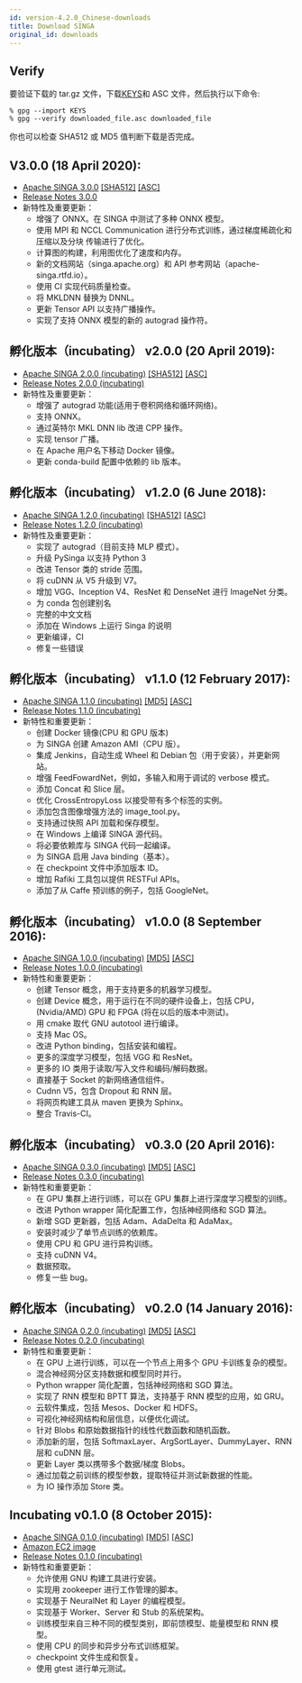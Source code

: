 ```yaml
---
id: version-4.2.0_Chinese-downloads
title: Download SINGA
original_id: downloads
---
```


<!--- Licensed to the Apache Software Foundation (ASF) under one or more contributor license agreements.  See the NOTICE file distributed with this work for additional information regarding copyright ownership.  The ASF licenses this file to you under the Apache License, Version 2.0 (the "License"); you may not use this file except in compliance with the License.  You may obtain a copy of the License at http://www.apache.org/licenses/LICENSE-2.0 Unless required by applicable law or agreed to in writing, software distributed under the License is distributed on an "AS IS" BASIS, WITHOUT WARRANTIES OR CONDITIONS OF ANY KIND, either express or implied.  See the License for the specific language governing permissions and limitations under the License.  -->

## Verify

要验证下载的 tar.gz 文件，下载[KEYS](https://www.apache.org/dist/singa/KEYS)和
ASC 文件，然后执行以下命令:

```shell
% gpg --import KEYS
% gpg --verify downloaded_file.asc downloaded_file
```

你也可以检查 SHA512 或 MD5 值判断下载是否完成。

## V3.0.0 (18 April 2020):

- [Apache SINGA 3.0.0](http://www.apache.org/dyn/closer.cgi/singa/3.0.0/apache-singa-3.0.0.tar.gz)
  [\[SHA512\]](https://www.apache.org/dist/singa/3.0.0/apache-singa-3.0.0.tar.gz.sha512)
  [\[ASC\]](https://www.apache.org/dist/singa/3.0.0/apache-singa-3.0.0.tar.gz.asc)
- [Release Notes 3.0.0](releases/RELEASE_NOTES_3.0.0)
- 新特性及重要更新：
  - 增强了 ONNX。在 SINGA 中测试了多种 ONNX 模型。
  - 使用 MPI 和 NCCL Communication 进行分布式训练，通过梯度稀疏化和压缩以及分块
    传输进行了优化。
  - 计算图的构建，利用图优化了速度和内存。
  - 新的文档网站（singa.apache.org）和 API 参考网站（apache-singa.rtfd.io）。
  - 使用 CI 实现代码质量检查。
  - 将 MKLDNN 替换为 DNNL。
  - 更新 Tensor API 以支持广播操作。
  - 实现了支持 ONNX 模型的新的 autograd 操作符。

## 孵化版本（incubating） v2.0.0 (20 April 2019):

- [Apache SINGA 2.0.0 (incubating)](http://www.apache.org/dyn/closer.cgi/incubator/singa/2.0.0/apache-singa-incubating-2.0.0.tar.gz)
  [\[SHA512\]](https://www.apache.org/dist/incubator/singa/2.0.0/apache-singa-incubating-2.0.0.tar.gz.sha512)
  [\[ASC\]](https://www.apache.org/dist/incubator/singa/2.0.0/apache-singa-incubating-2.0.0.tar.gz.asc)
- [Release Notes 2.0.0 (incubating)](releases/RELEASE_NOTES_2.0.0.html)
- 新特性及重要更新：
  - 增强了 autograd 功能(适用于卷积网络和循环网络)。
  - 支持 ONNX。
  - 通过英特尔 MKL DNN lib 改进 CPP 操作。
  - 实现 tensor 广播。
  - 在 Apache 用户名下移动 Docker 镜像。
  - 更新 conda-build 配置中依赖的 lib 版本。

## 孵化版本（incubating） v1.2.0 (6 June 2018):

- [Apache SINGA 1.2.0 (incubating)](https://archive.apache.org/dist/incubator/singa/1.2.0/apache-singa-incubating-1.2.0.tar.gz)
  [\[SHA512\]](https://archive.apache.org/dist/incubator/singa/1.2.0/apache-singa-incubating-1.2.0.tar.gz.sha512)
  [\[ASC\]](https://archive.apache.org/dist/incubator/singa/1.2.0/apache-singa-incubating-1.2.0.tar.gz.asc)
- [Release Notes 1.2.0 (incubating)](releases/RELEASE_NOTES_1.2.0.html)
- 新特性及重要更新：
  - 实现了 autograd（目前支持 MLP 模式）。
  - 升级 PySinga 以支持 Python 3
  - 改进 Tensor 类的 stride 范围。
  - 将 cuDNN 从 V5 升级到 V7。
  - 增加 VGG、Inception V4、ResNet 和 DenseNet 进行 ImageNet 分类。
  - 为 conda 包创建别名
  - 完整的中文文档
  - 添加在 Windows 上运行 Singa 的说明
  - 更新编译，CI
  - 修复一些错误

## 孵化版本（incubating） v1.1.0 (12 February 2017):

- [Apache SINGA 1.1.0 (incubating)](https://archive.apache.org/dist/incubator/singa/1.1.0/apache-singa-incubating-1.1.0.tar.gz)
  [\[MD5\]](https://archive.apache.org/dist/incubator/singa/1.1.0/apache-singa-incubating-1.1.0.tar.gz.md5)
  [\[ASC\]](https://archive.apache.org/dist/incubator/singa/1.1.0/apache-singa-incubating-1.1.0.tar.gz.asc)
- [Release Notes 1.1.0 (incubating)](releases/RELEASE_NOTES_1.1.0.html)
- 新特性和重要更新：
  - 创建 Docker 镜像(CPU 和 GPU 版本)
  - 为 SINGA 创建 Amazon AMI（CPU 版）。
  - 集成 Jenkins，自动生成 Wheel 和 Debian 包（用于安装），并更新网站。
  - 增强 FeedFowardNet，例如，多输入和用于调试的 verbose 模式。
  - 添加 Concat 和 Slice 层。
  - 优化 CrossEntropyLoss 以接受带有多个标签的实例。
  - 添加包含图像增强方法的 image_tool.py。
  - 支持通过快照 API 加载和保存模型。
  - 在 Windows 上编译 SINGA 源代码。
  - 将必要依赖库与 SINGA 代码一起编译。
  - 为 SINGA 启用 Java binding（基本）。
  - 在 checkpoint 文件中添加版本 ID。
  - 增加 Rafiki 工具包以提供 RESTFul APIs。
  - 添加了从 Caffe 预训练的例子，包括 GoogleNet。

## 孵化版本（incubating） v1.0.0 (8 September 2016):

- [Apache SINGA 1.0.0 (incubating)](https://archive.apache.org/dist/incubator/singa/1.0.0/apache-singa-incubating-1.0.0.tar.gz)
  [\[MD5\]](https://archive.apache.org/dist/incubator/singa/1.0.0/apache-singa-incubating-1.0.0.tar.gz.md5)
  [\[ASC\]](https://archive.apache.org/dist/incubator/singa/1.0.0/apache-singa-incubating-1.0.0.tar.gz.asc)
- [Release Notes 1.0.0 (incubating)](releases/RELEASE_NOTES_1.0.0.html)
- 新特性和重要更新：
  - 创建 Tensor 概念，用于支持更多的机器学习模型。
  - 创建 Device 概念，用于运行在不同的硬件设备上，包括 CPU，(Nvidia/AMD) GPU 和
    FPGA (将在以后的版本中测试)。
  - 用 cmake 取代 GNU autotool 进行编译。
  - 支持 Mac OS。
  - 改进 Python binding，包括安装和编程。
  - 更多的深度学习模型，包括 VGG 和 ResNet。
  - 更多的 IO 类用于读取/写入文件和编码/解码数据。
  - 直接基于 Socket 的新网络通信组件。
  - Cudnn V5，包含 Dropout 和 RNN 层。
  - 将网页构建工具从 maven 更换为 Sphinx。
  - 整合 Travis-CI。

## 孵化版本（incubating） v0.3.0 (20 April 2016):

- [Apache SINGA 0.3.0 (incubating)](https://archive.apache.org/dist/incubator/singa/0.3.0/apache-singa-incubating-0.3.0.tar.gz)
  [\[MD5\]](https://archive.apache.org/dist/incubator/singa/0.3.0/apache-singa-incubating-0.3.0.tar.gz.md5)
  [\[ASC\]](https://archive.apache.org/dist/incubator/singa/0.3.0/apache-singa-incubating-0.3.0.tar.gz.asc)
- [Release Notes 0.3.0 (incubating)](releases/RELEASE_NOTES_0.3.0.html)
- 新特性和重要更新：
  - 在 GPU 集群上进行训练，可以在 GPU 集群上进行深度学习模型的训练。
  - 改进 Python wrapper 简化配置工作，包括神经网络和 SGD 算法。
  - 新增 SGD 更新器，包括 Adam、AdaDelta 和 AdaMax。
  - 安装时减少了单节点训练的依赖库。
  - 使用 CPU 和 GPU 进行异构训练。
  - 支持 cuDNN V4。
  - 数据预取。
  - 修复一些 bug。

## 孵化版本（incubating） v0.2.0 (14 January 2016):

- [Apache SINGA 0.2.0 (incubating)](https://archive.apache.org/dist/incubator/singa/0.2.0/apache-singa-incubating-0.2.0.tar.gz)
  [\[MD5\]](https://archive.apache.org/dist/incubator/singa/0.2.0/apache-singa-incubating-0.2.0.tar.gz.md5)
  [\[ASC\]](https://archive.apache.org/dist/incubator/singa/0.2.0/apache-singa-incubating-0.2.0.tar.gz.asc)
- [Release Notes 0.2.0 (incubating)](releases/RELEASE_NOTES_0.2.0.html)
- 新特性和重要更新：
  - 在 GPU 上进行训练，可以在一个节点上用多个 GPU 卡训练复杂的模型。
  - 混合神经网分区支持数据和模型同时并行。
  - Python wrapper 简化配置，包括神经网络和 SGD 算法。
  - 实现了 RNN 模型和 BPTT 算法，支持基于 RNN 模型的应用，如 GRU。
  - 云软件集成，包括 Mesos、Docker 和 HDFS。
  - 可视化神经网结构和层信息，以便优化调试。
  - 针对 Blobs 和原始数据指针的线性代数函数和随机函数。
  - 添加新的层，包括 SoftmaxLayer、ArgSortLayer、DummyLayer、RNN 层和 cuDNN 层。
  - 更新 Layer 类以携带多个数据/梯度 Blobs。
  - 通过加载之前训练的模型参数，提取特征并测试新数据的性能。
  - 为 IO 操作添加 Store 类。

## Incubating v0.1.0 (8 October 2015):

- [Apache SINGA 0.1.0 (incubating)](https://archive.apache.org/dist/incubator/singa/apache-singa-incubating-0.1.0.tar.gz)
  [\[MD5\]](https://archive.apache.org/dist/incubator/singa/apache-singa-incubating-0.1.0.tar.gz.md5)
  [\[ASC\]](https://archive.apache.org/dist/incubator/singa/apache-singa-incubating-0.1.0.tar.gz.asc)
- [Amazon EC2 image](https://console.aws.amazon.com/ec2/v2/home?region=ap-southeast-1#LaunchInstanceWizard:ami=ami-b41001e6)
- [Release Notes 0.1.0 (incubating)](releases/RELEASE_NOTES_0.1.0.html)
- 新特性和重要更新：
  - 允许使用 GNU 构建工具进行安装。
  - 实现用 zookeeper 进行工作管理的脚本。
  - 实现基于 NeuralNet 和 Layer 的编程模型。
  - 实现基于 Worker、Server 和 Stub 的系统架构。
  - 训练模型来自三种不同的模型类别，即前馈模型、能量模型和 RNN 模型。
  - 使用 CPU 的同步和异步分布式训练框架。
  - checkpoint 文件生成和恢复。
  - 使用 gtest 进行单元测试。

